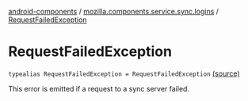 [android-components](../index.md) / [mozilla.components.service.sync.logins](index.md) / [RequestFailedException](./-request-failed-exception.md)

# RequestFailedException

`typealias RequestFailedException = RequestFailedException` [(source)](https://github.com/mozilla-mobile/android-components/blob/master/components/service/sync-logins/src/main/java/mozilla/components/service/sync/logins/AsyncLoginsStorage.kt#L101)

This error is emitted if a request to a sync server failed.

